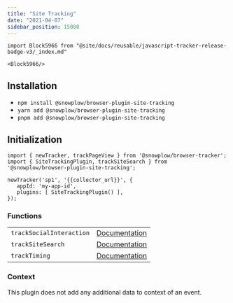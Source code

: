 ```yaml
---
title: "Site Tracking"
date: "2021-04-07"
sidebar_position: 15000
---
```


```mdx-code-block
import Block5966 from "@site/docs/reusable/javascript-tracker-release-badge-v3/_index.md"

<Block5966/>
```

## Installation

- `npm install @snowplow/browser-plugin-site-tracking`
- `yarn add @snowplow/browser-plugin-site-tracking`
- `pnpm add @snowplow/browser-plugin-site-tracking`

## Initialization

```
import { newTracker, trackPageView } from '@snowplow/browser-tracker';
import { SiteTrackingPlugin, trackSiteSearch } from '@snowplow/browser-plugin-site-tracking';

newTracker('sp1', '{{collector_url}}', { 
   appId: 'my-app-id', 
   plugins: [ SiteTrackingPlugin() ],
});
```

### Functions

<table class="has-fixed-layout"><tbody><tr><td><code>trackSocialInteraction</code></td><td><a href="/docs/collecting-data/collecting-from-own-applications/javascript-trackers/javascript-tracker/javascript-tracker-v3/tracking-events/#trackSocialInteraction">Docume</a><a href="/docs/collecting-data/collecting-from-own-applications/javascript-trackers/browser-tracker/browser-tracker-v3-reference/tracking-events/#trackSocialInteraction">ntation</a></td></tr><tr><td><code>trackSiteSearch</code></td><td><a href="/docs/collecting-data/collecting-from-own-applications/javascript-trackers/browser-tracker/browser-tracker-v3-reference/tracking-events/#trackSiteSearch">Documentation</a></td></tr><tr><td><code>trackTiming</code></td><td><a href="/docs/collecting-data/collecting-from-own-applications/javascript-trackers/browser-tracker/browser-tracker-v3-reference/tracking-events/#trackTiming">Documentation</a></td></tr></tbody></table>

### Context

This plugin does not add any additional data to context of an event.
